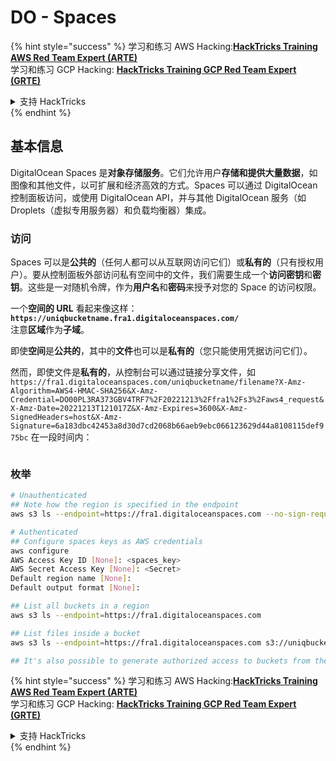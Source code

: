 # DO - Spaces

{% hint style="success" %}
学习和练习 AWS Hacking:<img src="/.gitbook/assets/image.png" alt="" data-size="line">[**HackTricks Training AWS Red Team Expert (ARTE)**](https://training.hacktricks.xyz/courses/arte)<img src="/.gitbook/assets/image.png" alt="" data-size="line">\
学习和练习 GCP Hacking: <img src="/.gitbook/assets/image (2).png" alt="" data-size="line">[**HackTricks Training GCP Red Team Expert (GRTE)**<img src="/.gitbook/assets/image (2).png" alt="" data-size="line">](https://training.hacktricks.xyz/courses/grte)

<details>

<summary>支持 HackTricks</summary>

* 查看 [**订阅计划**](https://github.com/sponsors/carlospolop)!
* **加入** 💬 [**Discord 群组**](https://discord.gg/hRep4RUj7f) 或 [**telegram 群组**](https://t.me/peass) 或 **关注** 我们的 **Twitter** 🐦 [**@hacktricks\_live**](https://twitter.com/hacktricks\_live)**.**
* **通过提交 PRs 分享黑客技巧到** [**HackTricks**](https://github.com/carlospolop/hacktricks) 和 [**HackTricks Cloud**](https://github.com/carlospolop/hacktricks-cloud) github 仓库。

</details>
{% endhint %}

## 基本信息

DigitalOcean Spaces 是**对象存储服务**。它们允许用户**存储和提供大量数据**，如图像和其他文件，以可扩展和经济高效的方式。Spaces 可以通过 DigitalOcean 控制面板访问，或使用 DigitalOcean API，并与其他 DigitalOcean 服务（如 Droplets（虚拟专用服务器）和负载均衡器）集成。

### 访问

Spaces 可以是**公共的**（任何人都可以从互联网访问它们）或**私有的**（只有授权用户）。要从控制面板外部访问私有空间中的文件，我们需要生成一个**访问密钥**和**密钥**。这些是一对随机令牌，作为**用户名**和**密码**来授予对您的 Space 的访问权限。

一个**空间的 URL** 看起来像这样：**`https://uniqbucketname.fra1.digitaloceanspaces.com/`**\
注意**区域**作为**子域**。

即使**空间**是**公共的**，其中的**文件**也可以是**私有的**（您只能使用凭据访问它们）。

然而，即使文件是**私有的**，从控制台可以通过链接分享文件，如 `https://fra1.digitaloceanspaces.com/uniqbucketname/filename?X-Amz-Algorithm=AWS4-HMAC-SHA256&X-Amz-Credential=DO00PL3RA373GBV4TRF7%2F20221213%2Ffra1%2Fs3%2Faws4_request&X-Amz-Date=20221213T121017Z&X-Amz-Expires=3600&X-Amz-SignedHeaders=host&X-Amz-Signature=6a183dbc42453a8d30d7cd2068b66aeb9ebc066123629d44a8108115def975bc` 在一段时间内：

<figure><img src="../../../.gitbook/assets/image (277).png" alt=""><figcaption></figcaption></figure>

### 枚举
```bash
# Unauthenticated
## Note how the region is specified in the endpoint
aws s3 ls --endpoint=https://fra1.digitaloceanspaces.com --no-sign-request s3://uniqbucketname

# Authenticated
## Configure spaces keys as AWS credentials
aws configure
AWS Access Key ID [None]: <spaces_key>
AWS Secret Access Key [None]: <Secret>
Default region name [None]:
Default output format [None]:

## List all buckets in a region
aws s3 ls --endpoint=https://fra1.digitaloceanspaces.com

## List files inside a bucket
aws s3 ls --endpoint=https://fra1.digitaloceanspaces.com s3://uniqbucketname

## It's also possible to generate authorized access to buckets from the API
```
{% hint style="success" %}
学习和练习 AWS Hacking:<img src="/.gitbook/assets/image.png" alt="" data-size="line">[**HackTricks Training AWS Red Team Expert (ARTE)**](https://training.hacktricks.xyz/courses/arte)<img src="/.gitbook/assets/image.png" alt="" data-size="line">\
学习和练习 GCP Hacking: <img src="/.gitbook/assets/image (2).png" alt="" data-size="line">[**HackTricks Training GCP Red Team Expert (GRTE)**<img src="/.gitbook/assets/image (2).png" alt="" data-size="line">](https://training.hacktricks.xyz/courses/grte)

<details>

<summary>支持 HackTricks</summary>

* 查看 [**订阅计划**](https://github.com/sponsors/carlospolop)!
* **加入** 💬 [**Discord 群组**](https://discord.gg/hRep4RUj7f) 或 [**telegram 群组**](https://t.me/peass) 或 **关注** 我们的 **Twitter** 🐦 [**@hacktricks\_live**](https://twitter.com/hacktricks\_live)**.**
* **通过提交 PRs 分享黑客技巧到** [**HackTricks**](https://github.com/carlospolop/hacktricks) 和 [**HackTricks Cloud**](https://github.com/carlospolop/hacktricks-cloud) github 仓库。

</details>
{% endhint %}
